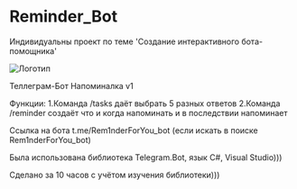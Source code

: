 # Reminder_Bot
Индивидуальны проект по теме 'Создание интерактивного бота-помощника'

![Логотип](https://octodex.github.com/images/orderedlistocat.png "Логотип GitHub")

Теллеграм-Бот Напоминалка v1

Функции:
1.Команда /tasks даёт выбрать 5 разных ответов
2.Команда /reminder создаёт что и когда напоминать и в последствии напоминает

Ссылка на бота t.me/Rem1nderForYou_bot (если искать в поиске Rem1nderForYou_bot)

Была использована библиотека Telegram.Bot, язык C#, Visual Studio)))

Сделано за 10 часов с учётом изучения библиотеки)))
